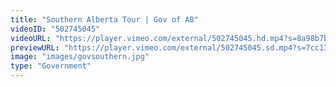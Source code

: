 ```yaml
---
title: "Southern Alberta Tour | Gov of AB"
videoID: "502745045"
videoURL: "https://player.vimeo.com/external/502745045.hd.mp4?s=8a98b7b2c5638ce1964cc3273e3cb4581be29a56&profile_id=175"
previewURL: "https://player.vimeo.com/external/502745045.sd.mp4?s=7cc13964b218e8ad81c44fa1a6c3dcd5fb0c5c84&profile_id=165"
image: "images/govsouthern.jpg"
type: "Government"
---
```

